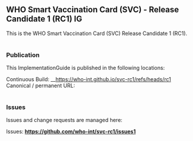 WHO Smart Vaccination Card (SVC) - Release Candidate 1 (RC1) IG
---
This is the WHO Smart Vaccination Card (SVC) Release Candidate 1 (RC1).
<br> </br>
###
### Publication
This ImplementationGuide is published in the following locations:

Continuous Build: __https://who-int.github.io/svc-rc1/refs/heads/rc1  
Canonical / permanent URL: 
<br> </br>

### Issues
Issues and change requests are managed here:  

Issues:  __https://github.com/who-int/svc-rc1/issues1__  

